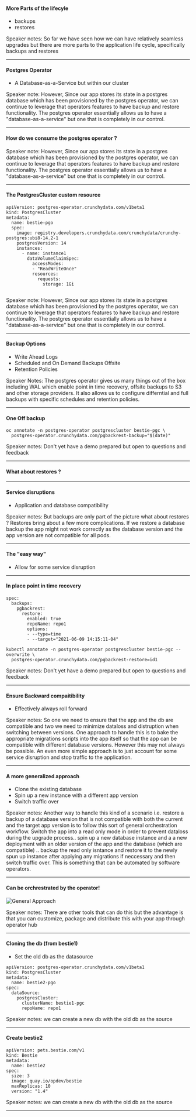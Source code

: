 #### More Parts of the lifecyle
- backups
- restores

<aside class="notes">
  Speaker notes:
  So far we have seen how we can have relatively seamless upgrades but there are more parts to the application life cycle, specifically backups and restores
</aside>

---
#### Postgres Operator
- A Database-as-a-Service but within our cluster

<aside class="notes">
  Speaker note:
  However, Since our app stores its state in a postgres database which has been provisioned by the postgres operator, we can continue to leverage that operators features to have backup and restore functionality. The postgres operator essentially allows us to have a "database-as-a-service" but one that is completely in our control.
</aside>

---
#### How do we consume the postgres operator ?

<aside class="notes">
  Speaker note:
  However, Since our app stores its state in a postgres database which has been provisioned by the postgres operator, we can continue to leverage that operators features to have backup and restore functionality. The postgres operator essentially allows us to have a "database-as-a-service" but one that is completely in our control.
</aside>

---
#### The PostgresCluster custom resource
```
apiVersion: postgres-operator.crunchydata.com/v1beta1
kind: PostgresCluster
metadata:
  name: bestie-pgo
  spec:
    image: registry.developers.crunchydata.com/crunchydata/crunchy-postgres:ubi8-14.2-1
    postgresVersion: 14
    instances:
      - name: instance1
        dataVolumeClaimSpec:
          accessModes:
          - "ReadWriteOnce"
          resources:
            requests:
              storage: 1Gi
  
```
<aside class="notes">
  Speaker note:
  However, Since our app stores its state in a postgres database which has been provisioned by the postgres operator, we can continue to leverage that operators features to have backup and restore functionality. The postgres operator essentially allows us to have a "database-as-a-service" but one that is completely in our control.
</aside>

---
#### Backup Options
- Write Ahead Logs
- Scheduled and On Demand Backups Offsite
- Retention Policies

<aside class="notes">
  Speaker Notes:
  The postgres operator gives us many things out of the box including WAL which enable point in time recovery, offsite backups to S3 and other storage providers. It also allows us to configure differntial and full backups with specific schedules and retention policies.
</aside>

---
#### One Off backup

```
oc annotate -n postgres-operator postgrescluster bestie-pgc \
  postgres-operator.crunchydata.com/pgbackrest-backup="$(date)"
```

<aside class="notes">
Speaker notes:
Don't yet have a demo prepared but open to questions and feedback
</aside>

---
#### What about restores ?

---
#### Service disruptions
- Application and database compatibility

<aside class="notes">
  Speaker notes:
  But backups are only part of the picture what about restores ? Restores bring about a few more complications. If we restore a database backup the app might not work correctly as the database version and the app version are not compatible for all pods. 
</aside>

---
#### The "easy way"
- Allow for some service disruption

---
#### In place point in time recovery
```
spec:
  backups:
    pgbackrest:
      restore:
        enabled: true
        repoName: repo1
        options:
        - --type=time
        - --target="2021-06-09 14:15:11-04"
```

```
kubectl annotate -n postgres-operator postgrescluster bestie-pgc --overwrite \
  postgres-operator.crunchydata.com/pgbackrest-restore=id1
```

<aside class="notes">
Speaker notes:
Don't yet have a demo prepared but open to questions and feedback
</aside>

---
#### Ensure Backward compaitibility
- Effectively always roll forward

<aside class="notes">
  Speaker notes:
  So one we need to ensure that the app and the db are compatible and two we need to minimize dataloss and distruption when switching between versions. One approach to handle this is to bake the appropriate migrations scripts into the app itself so that the app can be compatible with different database versions. However this may not always be possible. An even more simple approach is to just account for some service disruption and stop traffic to the application.
</aside>

---

#### A more generalized approach
- Clone the existing database
- Spin up a new instance with a different app version
- Switch traffic over

<aside class="notes">
  Speaker notes:
  Another way to handle this kind of a scenario i.e. restore a backup of a database version that is not compatible with both the current and the target app version is to follow this sort of general orchestration workflow. Switch the app into a read only mode in order to prevent dataloss during the upgrade process.. spin up a new database instance and a a new deployment with an older version of the app and the database (which are compatible) .. backup the read only isntance and restore it to the newly spun up instance after applying any migrations if neccessary and then switch traffic over. This is something that can be automated by software operators.
</aside>

---
#### Can be orchrestrated by the operator!

![General Approach](images/general_approach.png)

<aside class="notes">
Speaker notes:
There are other tools that can do this but the advantage is that you can customize, package and distribute this with your app through operator hub
</aside>

---
#### Cloning the db (from bestie1)
- Set the old db as the datasource
```
apiVersion: postgres-operator.crunchydata.com/v1beta1
kind: PostgresCluster
metadata:
  name: bestie2-pgo
spec:
  dataSource:
    postgresCluster:
      clusterName: bestie1-pgc
      repoName: repo1
```

<aside class="notes">
Speaker notes:
we can create a new db with the old db as the source
</aside>

---
#### Create bestie2
```
apiVersion: pets.bestie.com/v1
kind: Bestie
metadata:
  name: bestie2
spec:
  size: 3
  image: quay.io/opdev/bestie
  maxReplicas: 10
  version: "1.4"
```

<aside class="notes">
Speaker notes:
we can create a new db with the old db as the source
</aside>

---
